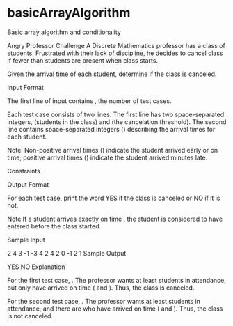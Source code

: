 # basicArrayAlgorithm
Basic array algorithm and conditionality 

Angry Professor Challenge 
A Discrete Mathematics professor has a class of  students. Frustrated with their lack of discipline, he decides to cancel class if fewer than  students are present when class starts.

Given the arrival time of each student, determine if the class is canceled.

Input Format

The first line of input contains , the number of test cases.

Each test case consists of two lines. The first line has two space-separated integers,  (students in the class) and  (the cancelation threshold). The second line contains  space-separated integers () describing the arrival times for each student.

Note: Non-positive arrival times () indicate the student arrived early or on time; positive arrival times () indicate the student arrived  minutes late.

Constraints

Output Format

For each test case, print the word YES if the class is canceled or NO if it is not.

Note 
If a student arrives exactly on time , the student is considered to have entered before the class started.

Sample Input

2
4 3
-1 -3 4 2
4 2
0 -1 2 1
Sample Output

YES
NO
Explanation

For the first test case, . The professor wants at least  students in attendance, but only  have arrived on time ( and ). Thus, the class is canceled.

For the second test case, . The professor wants at least  students in attendance, and there are  who have arrived on time ( and ). Thus, the class is not canceled.
